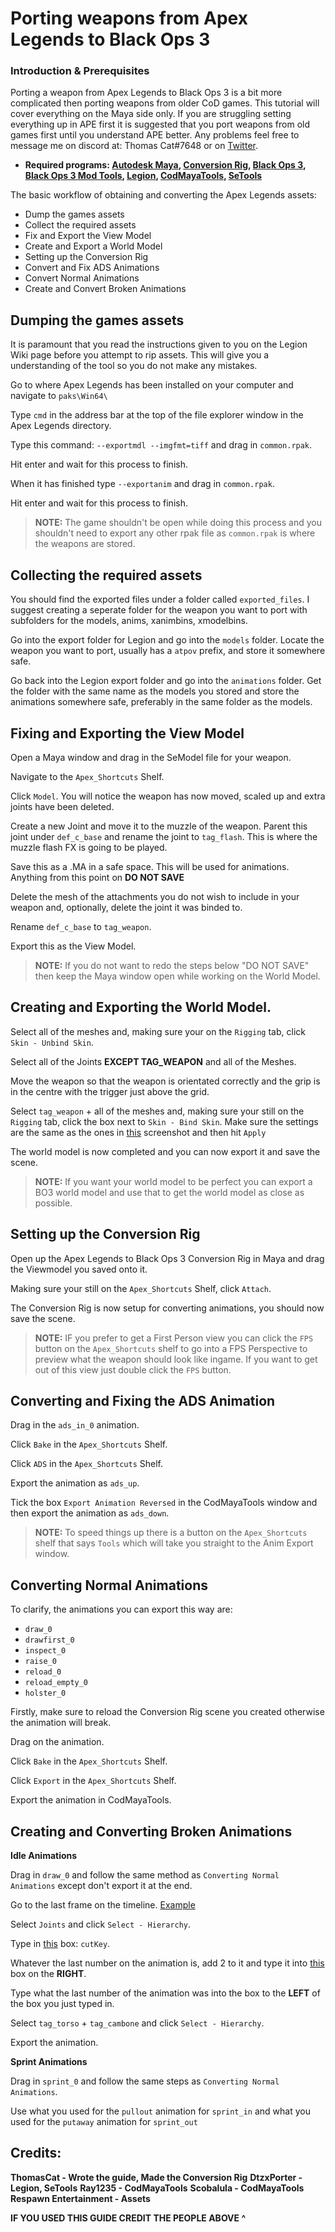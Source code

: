 # Porting weapons from Apex Legends to Black Ops 3

### Introduction & Prerequisites
Porting a weapon from Apex Legends to Black Ops 3 is a bit more complicated then porting weapons from older CoD games. This tutorial will cover everything on the Maya side only. If you are struggling setting everything up in APE first it is suggested that you port weapons from old games first until you understand APE better. Any problems feel free to message me on discord at: Thomas Cat#7648 or on [Twitter](https://twitter.com/SpSSdyMain).
- **Required programs: [Autodesk Maya](http://www.autodesk.com/products/maya/overview), [Conversion Rig](https://modme.co/index.php?view=topic&tid=2860), [Black Ops 3](http://store.steampowered.com/app/311210/), [Black Ops 3 Mod Tools](http://steamcommunity.com/app/455130), [Legion](https://wiki.modme.co/wiki/apps/Legion.html), [CodMayaTools](https://github.com/LunaRyuko/CoDMayaTools/releases), [SeTools](https://github.com/dtzxporter/SETools)**

The basic workflow of obtaining and converting the Apex Legends assets:
 - Dump the games assets
 - Collect the required assets
 - Fix and Export the View Model
 - Create and Export a World Model
 - Setting up the Conversion Rig
 - Convert and Fix ADS Animations
 - Convert Normal Animations
 - Create and Convert Broken Animations

## Dumping the games assets
It is paramount that you read the instructions given to you on the Legion Wiki page before you attempt to rip assets. This will give you a understanding of the tool so you do not make any mistakes.

Go to where Apex Legends has been installed on your computer and navigate to `paks\Win64\`

Type `cmd` in the address bar at the top of the file explorer window in the Apex Legends directory.

Type this command: `--exportmdl --imgfmt=tiff` and drag in `common.rpak`.

Hit enter and wait for this process to finish.

When it has finished type `--exportanim` and drag in `common.rpak`.

Hit enter and wait for this process to finish.

> **NOTE:** The game shouldn't be open while doing this process and you shouldn't need to export any other rpak file as `common.rpak` is where the weapons are stored.

## Collecting the required assets
You should find the exported files under a folder called `exported_files`. I suggest creating a seperate folder for the weapon you want to port with subfolders for the models, anims, xanimbins, xmodelbins.

Go into the export folder for Legion and go into the `models` folder. Locate the weapon you want to port, usually has a `atpov` prefix, and store it somewhere safe.

Go back into the Legion export folder and go into the `animations` folder. Get the folder with the same name as the models you stored and store the animations somewhere safe, preferably in the same folder as the models.

## Fixing and Exporting the View Model

Open a Maya window and drag in the SeModel file for your weapon.

Navigate to the `Apex_Shortcuts` Shelf.

Click `Model`. You will notice the weapon has now moved, scaled up and extra joints have been deleted.

Create a new Joint and move it to the muzzle of the weapon. Parent this joint under `def_c_base` and rename the joint to `tag_flash`. This is where the muzzle flash FX is going to be played.

Save this as a .MA in a safe space. This will be used for animations. Anything from this point on **DO NOT SAVE**

Delete the mesh of the attachments you do not wish to include in your weapon and, optionally, delete the joint it was binded to.

Rename `def_c_base` to `tag_weapon`.

Export this as the View Model.

> **NOTE:** If you do not want to redo the steps below "DO NOT SAVE" then keep the Maya window open while working on the World Model.

## Creating and Exporting the World Model.

Select all of the meshes and, making sure your on the `Rigging` tab, click `Skin - Unbind Skin`.

Select all of the Joints **EXCEPT TAG_WEAPON** and all of the Meshes.

Move the weapon so that the weapon is orientated correctly and the grip is in the centre with the trigger just above the grid.

Select `tag_weapon` + all of the meshes and, making sure your still on the `Rigging` tab, click the box next to `Skin - Bind Skin`. Make sure the settings are the same as the ones in [this](https://i.imgur.com/jdJ4Y2N.png) screenshot and then hit `Apply`

The world model is now completed and you can now export it and save the scene.

> **NOTE:** If you want your world model to be perfect you can export a BO3 world model and use that to get the world model as close as possible. 

## Setting up the Conversion Rig

Open up the Apex Legends to Black Ops 3 Conversion Rig in Maya and drag the Viewmodel you saved onto it.

Making sure your still on the `Apex_Shortcuts` Shelf, click `Attach`.

The Conversion Rig is now setup for converting animations, you should now save the scene.

> **NOTE:** IF you prefer to get a First Person view you can click the `FPS` button on the `Apex_Shortcuts` shelf to go into a FPS Perspective to preview what the weapon should look like ingame. If you want to get out of this view just double click the `FPS` button.

## Converting and Fixing the ADS Animation

Drag in the `ads_in_0` animation.

Click `Bake` in the `Apex_Shortcuts` Shelf.

Click `ADS` in the `Apex_Shortcuts` Shelf.

Export the animation as `ads_up`.

Tick the box `Export Animation Reversed` in the CodMayaTools window and then export the animation as `ads_down`.

> **NOTE:** To speed things up there is a button on the `Apex_Shortcuts` shelf that says `Tools` which will take you straight to the Anim Export window.

## Converting Normal Animations
To clarify, the animations you can export this way are:
 - `draw_0`
 - `drawfirst_0`
 - `inspect_0`
 - `raise_0`
 - `reload_0`
 - `reload_empty_0`
 - `holster_0`
 
Firstly, make sure to reload the Conversion Rig scene you created otherwise the animation will break.

Drag on the animation.

Click `Bake` in the `Apex_Shortcuts` Shelf.

Click `Export` in the `Apex_Shortcuts` Shelf.

Export the animation in CodMayaTools.

## Creating and Converting Broken Animations

**Idle Animations**

 Drag in `draw_0` and follow the same method as `Converting Normal Animations` except don't export it at the end.
 
 Go to the last frame on the timeline. [Example](https://i.imgur.com/ZQ8rZBZ.png)
 
 Select `Joints` and click `Select - Hierarchy`.
 
 Type in [this](https://i.imgur.com/wzn7cjl.png) box: `cutKey`.
 
 Whatever the last number on the animation is, add 2 to it and type it into [this](https://i.imgur.com/w1tbvOn.png) box on the **RIGHT**.
 
 Type what the last number of the animation was into the box to the **LEFT** of the box you just typed in.
 
 Select `tag_torso` + `tag_cambone` and click `Select - Hierarchy`.
 
 Export the animation.
 
**Sprint Animations**
 
 Drag in `sprint_0` and follow the same steps as `Converting Normal Animations`.
 
 Use what you used for the `pullout` animation for `sprint_in` and what you used for the `putaway` animation for `sprint_out`
 
## Credits:
**ThomasCat - Wrote the guide, Made the Conversion Rig**
**DtzxPorter - Legion, SeTools**
**Ray1235 - CodMayaTools**
**Scobalula - CodMayaTools**
**Respawn Entertainment - Assets**

**IF YOU USED THIS GUIDE CREDIT THE PEOPLE ABOVE  ^**
 
